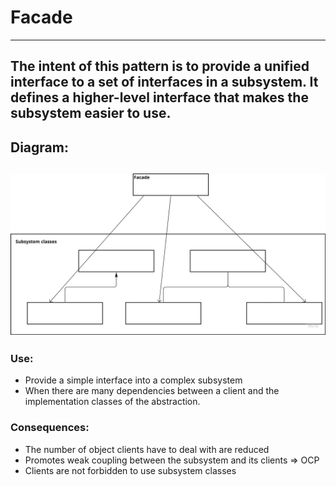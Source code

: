 # Facade

---
## The intent of this pattern is to provide a unified interface to a set of interfaces in a subsystem. It defines a higher-level interface that makes the subsystem easier to use.

## Diagram:
![img.png](img.png)
---
### Use:
- Provide a simple interface into a complex subsystem
- When there are many dependencies between a client and the implementation classes of the abstraction.

### Consequences:
- The number of object clients have to deal with are reduced
- Promotes weak coupling between the subsystem and its clients => OCP
- Clients are not forbidden to use subsystem classes